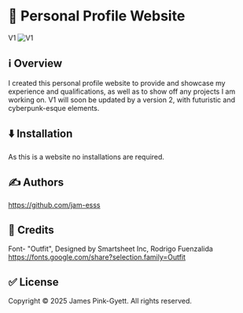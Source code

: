 # 📃 Personal Profile Website

V1
![V1](https://github.com/user-attachments/assets/d9aebc22-44eb-42b6-891a-bef594a048c2)


## ℹ️ Overview

I created this personal profile website to provide and showcase my experience and qualifications, as well as to show off any projects I am working on.
V1 will soon be updated by a version 2, with futuristic and cyberpunk-esque elements.

## ⬇️ Installation

As this is a website no installations are required.

## ✍️ Authors

https://github.com/jam-esss

## 📃 Credits

Font- "Outfit", Designed by Smartsheet Inc, Rodrigo Fuenzalida
https://fonts.google.com/share?selection.family=Outfit

## ✅ License

Copyright © 2025 James Pink-Gyett. All rights reserved.
